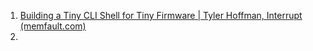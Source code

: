 1. [Building a Tiny CLI Shell for Tiny Firmware | Tyler Hoffman, Interrupt (memfault.com)](https://interrupt.memfault.com/blog/firmware-shell)
2. 